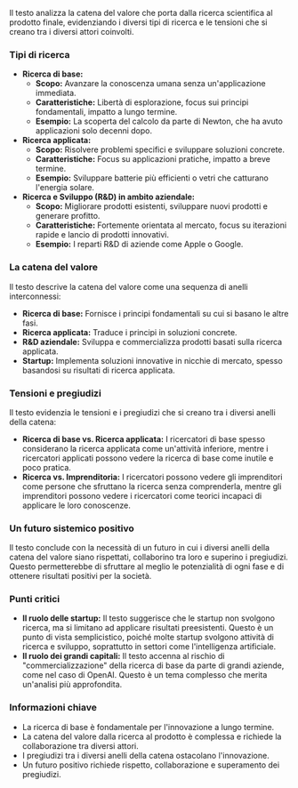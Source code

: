 
Il testo analizza la catena del valore che porta dalla ricerca scientifica al prodotto finale, evidenziando i diversi tipi di ricerca e le tensioni che si creano tra i diversi attori coinvolti.

### Tipi di ricerca

* **Ricerca di base:**
	* **Scopo:** Avanzare la conoscenza umana senza un'applicazione immediata.
	* **Caratteristiche:** Libertà di esplorazione, focus sui principi fondamentali, impatto a lungo termine.
	* **Esempio:** La scoperta del calcolo da parte di Newton, che ha avuto applicazioni solo decenni dopo.
* **Ricerca applicata:**
	* **Scopo:** Risolvere problemi specifici e sviluppare soluzioni concrete.
	* **Caratteristiche:** Focus su applicazioni pratiche, impatto a breve termine.
	* **Esempio:** Sviluppare batterie più efficienti o vetri che catturano l'energia solare.
* **Ricerca e Sviluppo (R&D) in ambito aziendale:**
	* **Scopo:** Migliorare prodotti esistenti, sviluppare nuovi prodotti e generare profitto.
	* **Caratteristiche:** Fortemente orientata al mercato, focus su iterazioni rapide e lancio di prodotti innovativi.
	* **Esempio:** I reparti R&D di aziende come Apple o Google.

### La catena del valore

Il testo descrive la catena del valore come una sequenza di anelli interconnessi:

- **Ricerca di base:** Fornisce i principi fondamentali su cui si basano le altre fasi.
- **Ricerca applicata:** Traduce i principi in soluzioni concrete.
- **R&D aziendale:** Sviluppa e commercializza prodotti basati sulla ricerca applicata.
- **Startup:** Implementa soluzioni innovative in nicchie di mercato, spesso basandosi su risultati di ricerca applicata.

### Tensioni e pregiudizi

Il testo evidenzia le tensioni e i pregiudizi che si creano tra i diversi anelli della catena:

* **Ricerca di base vs. Ricerca applicata:** I ricercatori di base spesso considerano la ricerca applicata come un'attività inferiore, mentre i ricercatori applicati possono vedere la ricerca di base come inutile e poco pratica.
* **Ricerca vs. Imprenditoria:** I ricercatori possono vedere gli imprenditori come persone che sfruttano la ricerca senza comprenderla, mentre gli imprenditori possono vedere i ricercatori come teorici incapaci di applicare le loro conoscenze.

### Un futuro sistemico positivo

Il testo conclude con la necessità di un futuro in cui i diversi anelli della catena del valore siano rispettati, collaborino tra loro e superino i pregiudizi. Questo permetterebbe di sfruttare al meglio le potenzialità di ogni fase e di ottenere risultati positivi per la società.

### Punti critici

* **Il ruolo delle startup:** Il testo suggerisce che le startup non svolgono ricerca, ma si limitano ad applicare risultati preesistenti. Questo è un punto di vista semplicistico, poiché molte startup svolgono attività di ricerca e sviluppo, soprattutto in settori come l'intelligenza artificiale.
* **Il ruolo dei grandi capitali:** Il testo accenna al rischio di "commercializzazione" della ricerca di base da parte di grandi aziende, come nel caso di OpenAI. Questo è un tema complesso che merita un'analisi più approfondita.

### Informazioni chiave

* La ricerca di base è fondamentale per l'innovazione a lungo termine.
* La catena del valore dalla ricerca al prodotto è complessa e richiede la collaborazione tra diversi attori.
* I pregiudizi tra i diversi anelli della catena ostacolano l'innovazione.
* Un futuro positivo richiede rispetto, collaborazione e superamento dei pregiudizi.
